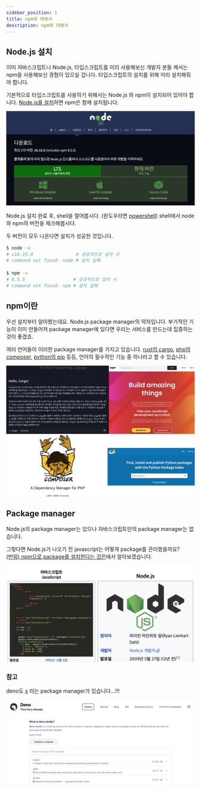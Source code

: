 ```yaml
---
sidebar_position: 1
title: npm에 대해서
description: npm에 대해서
---
```


<head>
  <meta name="title" content="시작해보기 | 기초부터 시작하는 타입스크립트" data-rh="true" />
  <meta name="description" content="npm에 대해서" data-rh="true" />
  <meta property="og:title" content="시작해보기 | 기초부터 시작하는 타입스크립트" data-rh="true" />
  <meta property="og:description" content="npm에 대해서" data-rh="true" />
</head>

## Node.js 설치

이미 자바스크립트나 Node.js, 타입스크립트를 미리 사용해보신 개발자 분들 께서는 npm을 사용해보신 경험이 있으실 겁니다.
타입스크립트의 설치를 위해 미리 설치해줘야 합니다.

기본적으로 타입스크립트를 사용하기 위해서는 Node.js 와 npm이 설치되어 있어야 합니다.
[Node.js를 설치](https://nodejs.org/ko/)하면 npm은 함께 설치됩니다.

![node install](/img/start/about-npm/node-install.jpg)

Node.js 설치 완료 후, shell을 열어봅시다. (윈도우라면 [powershell](https://docs.microsoft.com/ko-kr/windows/dev-environment/javascript/nodejs-on-windows)) shell에서 node와 npm의 버전을 체크해봅시다.

두 버전이 모두 나온다면 설치가 성공한 것입니다.

```bash
$ node -v
# v16.15.0                # 성공적으로 설치 시
# command not found: node # 설치 실패

$ npm -v
# 8.5.5                  # 성공적으로 설치 시
# command not found: npm # 설치 실패
```

## npm이란

우선 설치부터 알아봤는데요. Node.js package manager의 약자입니다.
부가적인 기능이 이미 만들어져 package manager에 있다면 우리는 서비스를 만드는데 집중하는 것이 좋겠죠.

여러 언어들이 이러한 package manager를 가지고 있습니다.
[rust의 cargo](https://rinthel.github.io/rust-lang-book-ko/ch01-03-hello-cargo.html), [php의 composer](https://getcomposer.org/), [python의 pip](https://pypi.org/) 등등, 언어의 필수적인 기능 중 하나라고 할 수 있습니다.

![package managers](/img/start/about-npm/package-managers.jpg)

## Package manager

Node.js의 package manager는 있으나 자바스크립트만의 package manager는 없습니다.

그렇다면 Node.js가 나오기 전 javascript는 어떻게 package를 관리했을까요?  
[(번외) npm으로 package를 설치한다는 것은](/docs/start/about-managing-package-with-npm)에서 알아보겠습니다.

![javascript vs node](/img/start/about-npm/javascript-node.jpg)

### 참고

deno도 [x](https://deno.land/x) 라는 package manager가 있습니다...!!!

![deno x](/img/start/about-npm/deno-x.jpg)
